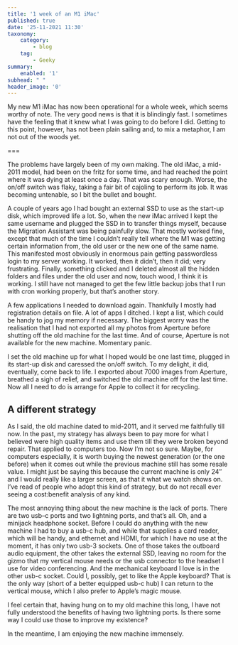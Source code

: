 ```yaml
---
title: '1 week of an M1 iMac'
published: true
date: '25-11-2021 11:30'
taxonomy:
    category:
        - blog
    tag:
        - Geeky
summary:
    enabled: '1'
subhead: " "
header_image: '0'
---
```


My new M1 iMac has now been operational for a whole week, which seems worthy of note. The very good news is that it is blindingly fast. I sometimes have the feeling that it knew what I was going to do before I did. Getting to this point, however, has not been plain sailing and, to mix a metaphor, I am not out of the woods yet.

===

The problems have largely been of my own making. The old iMac, a mid-2011 model, had been on the fritz for some time, and had reached the point where it was dying at least once a day. That was scary enough. Worse, the on/off switch was flaky, taking a fair bit of cajoling to perform its job. It was becoming untenable, so I bit the bullet and bought.

A couple of years ago I had bought an external SSD to use as the start-up disk, which improved life a lot. So, when the new iMac arrived I kept the same username and plugged the SSD in to transfer things myself, because the Migration Assistant was being painfully slow. That mostly worked fine, except that much of the time I couldn’t really tell where the M1 was getting certain information from, the old user or the new one of the same name. This manifested most obviously in enormous pain getting passwordless login to my server working. It worked, then it didn’t, then it did; very frustrating. Finally, something clicked and I deleted almost all the hidden folders and files under the old user and now, touch wood, I think it is working. I still have not managed to get the few little backup jobs that I run with cron working properly, but that’s another story.

A few applications I needed to download again. Thankfully I mostly had registration details on file. A lot of apps I ditched. I kept a list, which could be handy to jog my memory if necessary. The biggest worry was the realisation that I had not exported all my photos from Aperture before shutting off the old machine for the last time. And of course, Aperture is not available for the new machine. Momentary panic.

I set the old machine up for what I hoped would be one last time, plugged in its start-up disk and caressed the on/off switch. To my delight, it did, eventually, come back to life. I exported about 7000 images from Aperture, breathed a sigh of relief, and switched the old machine off for the last time. Now all I need to do is arrange for Apple to collect it for recycling.

## A different strategy

As I said, the old machine dated to mid-2011, and it served me faithfully till now. In the past, my strategy has always been to pay more for what I believed were high quality items and use them till they were broken beyond repair. That applied to computers too. Now I’m not so sure. Maybe, for computers especially, it is worth buying the newest generation (or the one before) when it comes out while the previous machine still has some resale value. I might just be saying this because the current machine is only 24″ and I would really like a larger screen, as that it what we watch shows on. I’ve read of people who adopt this kind of strategy, but do not recall ever seeing a cost:benefit analysis of any kind.

The most annoying thing about the new machine is the lack of ports. There are two usb–c ports and two lightning ports, and that’s all. Oh, and a minijack headphone socket. Before I could do anything with the new machine I had to buy a usb-c hub, and while that supplies a card reader, which will be handy, and ethernet and HDMI, for which I have no use at the moment, it has only two usb-3 sockets. One of those takes the outboard audio equipment, the other takes the external SSD, leaving no room for the gizmo that my vertical mouse needs or the usb connector to the headset I use for video conferencing. And the mechanical keyboard I love is in the other usb-c socket. Could I, possibly, get to like the Apple keyboard? That is the only way (short of a better equipped usb-c hub) I can return to the vertical mouse, which I also prefer to Apple’s magic mouse.

I feel certain that, having hung on to my old machine this long, I have not fully understood the benefits of having two lightning ports. Is there some way I could use those to improve my existence?

In the meantime, I am enjoying the new machine immensely.

